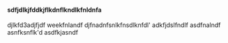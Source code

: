 #### sdfjdlkjfddkjflkdnflkndlkfnldnfa
djlkfd3adjfjdf
weekfnlandf
djfnadnfsnlkfnsdlknfdl'
adkfjdslfndlf
asdfnalndf
asnfksnflk'd
asdfkjasndf
